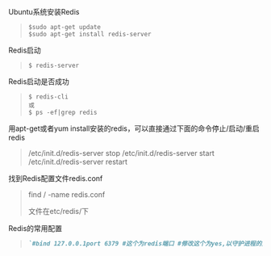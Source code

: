 Ubuntu系统安装Redis

> ```shell
> $sudo apt-get update
> $sudo apt-get install redis-server
> ```

Redis启动

> ```shell
> $ redis-server
> ```

Redis启动是否成功

> ```shell
> $ redis-cli
> 或
> $ ps -ef|grep redis
> ```

用apt-get或者yum install安装的redis，可以直接通过下面的命令停止/启动/重启redis

> /etc/init.d/redis-server stop 
> /etc/init.d/redis-server start 
> /etc/init.d/redis-server restart

找到Redis配置文件redis.conf

> find / -name redis.conf
>
> 文件在etc/redis/下

Redis的常用配置

> ```markdown
> `#bind 127.0.0.1port 6379 #这个为redis端口 #修改这个为yes,以守护进程的方式运行，就是关闭了远程连接窗口，redis依然运行daemonize yes #将protected-mode模式修改为noprotected-mode no #设置需要密码才能访问,password修改为你自己的密码requirepass password`
> ```

